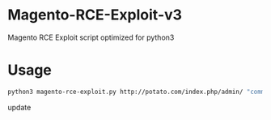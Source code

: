 # Magento-RCE-Exploit-v3
Magento RCE Exploit script optimized for python3
# Usage 
```bash
python3 magento-rce-exploit.py http://potato.com/index.php/admin/ "command"
```
update 
